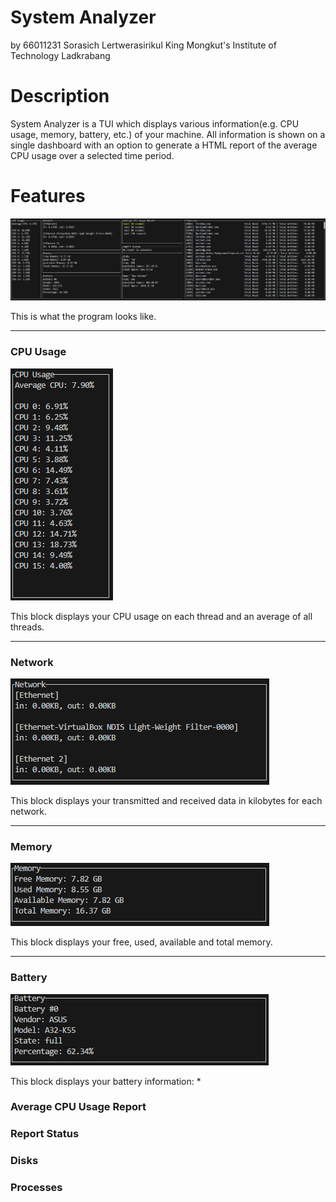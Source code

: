 # System Analyzer
by 66011231 Sorasich Lertwerasirikul
King Mongkut's Institute of Technology Ladkrabang


# Description
System Analyzer is a TUI which displays various information(e.g. CPU usage, memory, battery, etc.) of your machine. All information is shown on a single dashboard with an option
to generate a HTML report of the average CPU usage over a selected time period.


# Features
![program picture](screenshots/overview.png)

This is what the program looks like.
___

### CPU Usage
![cpu picture](screenshots/cpu.png)

This block displays your CPU usage on each thread and an average of all threads.
___

### Network
![network picture](screenshots/network.png)

This block displays your transmitted and received data in kilobytes for each network.
___

### Memory
![memory picture](screenshots/memory.png)

This block displays your free, used, available and total memory.
___

### Battery
![battery picture](screenshots/battery.png)

This block displays your battery information:
  *
### Average CPU Usage Report
### Report Status
### Disks
### Processes
